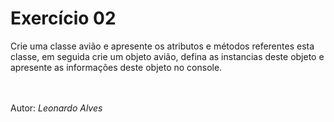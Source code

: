 <h1> Exercício 02 </h1>
<p>
Crie uma classe avião e apresente os atributos e métodos referentes
esta classe, em seguida crie um objeto avião, defina as instancias deste
objeto e apresente as informações deste objeto no console.

<br><br>
Autor: <i>Leonardo Alves</i>
</p>